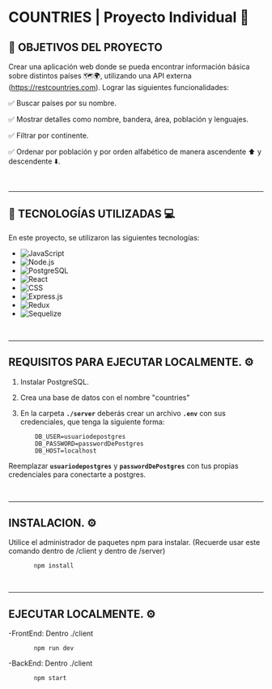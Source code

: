 # **COUNTRIES** | Proyecto Individual 🚀

## **📌 OBJETIVOS DEL PROYECTO**

Crear una aplicación web donde se pueda encontrar información básica sobre distintos países 🗺️🌍, utilizando una API externa (https://restcountries.com). Lograr las siguientes funcionalidades:

✅ Buscar países por su nombre.

✅ Mostrar detalles como nombre, bandera, área, población y lenguajes.

✅ Filtrar por continente.

✅ Ordenar por población y por orden alfabético de manera ascendente ⬆️ y descendente ⬇️.

<br />

---

## **📌 TECNOLOGÍAS UTILIZADAS 💻**

En este proyecto, se utilizaron las siguientes tecnologías:

- ![JavaScript](https://img.shields.io/badge/JavaScript-%23F7DF1E.svg?&style=for-the-badge&logo=javascript&logoColor=black)
- ![Node.js](https://img.shields.io/badge/Node.js-%2343853D.svg?&style=for-the-badge&logo=node.js&logoColor=white)
- ![PostgreSQL](https://img.shields.io/badge/PostgreSQL-%23336791.svg?&style=for-the-badge&logo=postgresql&logoColor=white)
- ![React](https://img.shields.io/badge/React-%2320232A.svg?&style=for-the-badge&logo=react&logoColor=61DAFB)
- ![CSS](https://img.shields.io/badge/CSS-%231572B6.svg?&style=for-the-badge&logo=css3&logoColor=white)
- ![Express.js](https://img.shields.io/badge/Express.js-%23404D59.svg?&style=for-the-badge&logo=express&logoColor=white)
- ![Redux](https://img.shields.io/badge/Redux-%23764ABC.svg?&style=for-the-badge&logo=redux&logoColor=white)
- ![Sequelize](https://img.shields.io/badge/Sequelize-%2353A4B0.svg?&style=for-the-badge&logo=sequelize&logoColor=white)

<br />

---

## **REQUISITOS PARA EJECUTAR LOCALMENTE. ⚙️**

1. Instalar PostgreSQL.
2. Crea una base de datos con el nombre "countries"
3. En la carpeta **`./server`** deberás crear un archivo **`.env`** con sus credenciales, que tenga la siguiente forma:

   ```env
       DB_USER=usuariodepostgres
       DB_PASSWORD=passwordDePostgres
       DB_HOST=localhost
   ```

Reemplazar **`usuariodepostgres`** y **`passwordDePostgres`** con tus propias credenciales para conectarte a postgres.

<br />

---

## **INSTALACION. ⚙️**

Utilice el administrador de paquetes npm para instalar. (Recuerde usar este comando dentro de /client y dentro de /server)

```blash
       npm install
   ```

<br />

---

## **EJECUTAR LOCALMENTE. ⚙️**

-FrontEnd: Dentro ./client

```blash
       npm run dev
   ```
-BackEnd: Dentro ./client

```blash
       npm start
   ```

